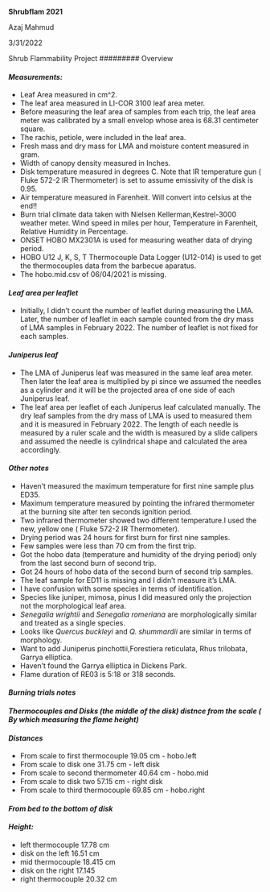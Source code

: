 ﻿**Shrubflam 2021**

Azaj Mahmud

3/31/2022

Shrub Flammability Project
######### Overview
#### *Measurements:*
- Leaf Area measured in cm^2.
- The leaf area measured in LI-COR 3100 leaf area meter.
- Before measuring the leaf area of samples from each trip, the leaf area meter was calibrated by a small envelop whose area is 68.31 centimeter square.
- The rachis, petiole, were included in the leaf area.
- Fresh mass and dry mass for LMA and moisture content measured in gram.
- Width of canopy density measured in Inches.
- Disk temperature measured in degrees C. Note that IR temperature gun ( Fluke 572-2 IR Thermometer) is set to assume emissivity of the disk is 0.95.
- Air temperature measured in Farenheit. Will convert into celsius at the end!!
- Burn trial climate data taken with Nielsen Kellerman,Kestrel-3000 weather meter. Wind speed in miles per hour, Temperature in Farenheit, Relative Humidity in Percentage.
- ONSET HOBO MX2301A is used for measuring weather data of drying period.
- HOBO U12 J, K, S, T Thermocouple Data Logger (U12-014) is used to get the thermocouples data from the barbecue aparatus.
- The hobo.mid.csv of 06/04/2021 is missing.
#### *Leaf area per leaflet*
- Initially, I didn’t count the number of leaflet during measuring the LMA. Later, the number of leaflet in each sample counted from the dry mass of LMA samples in February 2022. The number of leaflet is not fixed for each samples.
#### *Juniperus leaf*
- The LMA of Juniperus leaf was measured in the same leaf area meter. Then later the leaf area is multiplied by pi since we assumed the needles as a cylinder and it will be the projected area of one side of each Juniperus leaf.
- The leaf area per leaflet of each Juniperus leaf calculated manually. The dry leaf samples from the dry mass of LMA is used to measured them and it is measured in February 2022. The length of each needle is measured by a ruler scale and the width is measured by a slide calipers and assumed the needle is cylindrical shape and calculated the area accordingly.
#### *Other notes*
- Haven’t measured the maximum temperature for first nine sample plus ED35.
- Maximum temperature measured by pointing the infrared thermometer at the burning site after ten seconds ignition period.
- Two infrared thermometer showed two different temperature.I used the new, yellow one ( Fluke 572-2 IR Thermometer).
- Drying period was 24 hours for first burn for first nine samples.
- Few samples were less than 70 cm from the first trip.
- Got the hobo data (temperature and humidity of the drying period) only from the last second burn of second trip.
- Got 24 hours of hobo data of the second burn of second trip samples.
- The leaf sample for ED11 is missing and I didn’t measure it’s LMA.
- I have confusion with some species in terms of identification.
- Species like juniper, mimosa, pinus I did measured only the projection not the morphological leaf area.
- *Senegalia wrightii* and *Senegalia romeriana* are morphologically similar and treated as a single species.
- Looks like *Quercus buckleyi* and *Q. shummardii* are similar in terms of morphology.
- Want to add Juniperus pinchottii,Forestiera reticulata, Rhus trilobata, Garrya elliptica.
- Haven’t found the Garrya elliptica in Dickens Park.
- Flame duration of RE03 is 5:18 or 318 seconds.
#### *Burning trials notes*
#### *Thermocouples and Disks (the middle of the disk) distnce from the scale ( By which measuring the flame height)*
#### *Distances*
- From scale to first thermocouple 19.05 cm - hobo.left
- From scale to disk one 31.75 cm - left disk
- From scale to second thermometer 40.64 cm - hobo.mid
- From scale to disk two 57.15 cm - right disk
- From scale to third thermocouple 69.85 cm - hobo.right
#### *From bed to the bottom of disk*
#### *Height:*
- left thermocouple 17.78 cm
- disk on the left 16.51 cm
- mid thermocouple 18.415 cm
- disk on the right 17.145
- right thermocouple 20.32 cm
